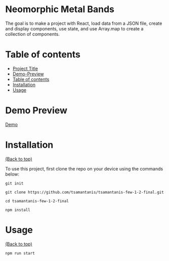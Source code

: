 # Neomorphic Metal Bands

The goal is to make a project with React, load data from a JSON file, create and display components, use state, and use Array.map to create a collection of components.

# Table of contents

-   [Project Title](#project-title)
-   [Demo-Preview](#demo-preview)
-   [Table of contents](#table-of-contents)
-   [Installation](#installation)
-   [Usage](#usage)

# Demo Preview

[Demo](https://tsamantanis.github.io/tsamantanis-few-1-2-final/)

# Installation

[(Back to top)](#table-of-contents)

To use this project, first clone the repo on your device using the commands below:

`git init`

`git clone https://github.com/tsamantanis/tsamantanis-few-1-2-final.git`

`cd tsamantanis-few-1-2-final`

`npm install`

# Usage

[(Back to top)](#table-of-contents)

`npm run start`
